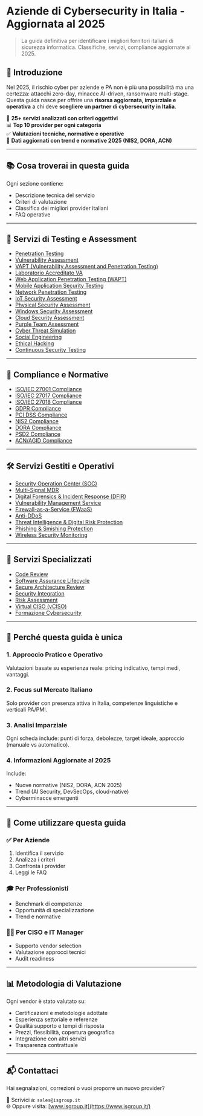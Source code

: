 # Aziende di Cybersecurity in Italia - Aggiornata al 2025

> La guida definitiva per identificare i migliori fornitori italiani di sicurezza informatica. Classifiche, servizi, compliance aggiornate al 2025.

## 🚀 Introduzione

Nel 2025, il rischio cyber per aziende e PA non è più una possibilità ma una certezza: attacchi zero-day, minacce AI-driven, ransomware multi-stage. Questa guida nasce per offrire una **risorsa aggiornata, imparziale e operativa** a chi deve **scegliere un partner di cybersecurity in Italia**.

📌 **25+ servizi analizzati con criteri oggettivi**  
📊 **Top 10 provider per ogni categoria**  
✅ **Valutazioni tecniche, normative e operative**  
📅 **Dati aggiornati con trend e normative 2025 (NIS2, DORA, ACN)**

---

## 📚 Cosa troverai in questa guida

Ogni sezione contiene:
- Descrizione tecnica del servizio
- Criteri di valutazione
- Classifica dei migliori provider italiani
- FAQ operative

---

## 🔬 Servizi di Testing e Assessment

- [Penetration Testing](penetration-test.md)  
- [Vulnerability Assessment](vulnerability-assessment.md)  
- [VAPT (Vulnerability Assessment and Penetration Testing)](vapt.md)  
- [Laboratorio Accreditato VA](laboratorio-accreditato-va.md)  
- [Web Application Penetration Testing (WAPT)](wapt.md)  
- [Mobile Application Security Testing](mobile-application-security-testing.md)  
- [Network Penetration Testing](network-penetration-testing.md)  
- [IoT Security Assessment](iot-security-assessment.md)  
- [Physical Security Assessment](physical-security-assessment.md)  
- [Windows Security Assessment](windows-security-assessment.md)  
- [Cloud Security Assessment](cloud-security-assessment.md)  
- [Purple Team Assessment](purple-team-assessment.md)  
- [Cyber Threat Simulation](cyber-threat-simulation.md)  
- [Social Engineering](social-engineering.md)  
- [Ethical Hacking](ethical-hacking.md)  
- [Continuous Security Testing](continuous-security-testing.md)  

---

## 📑 Compliance e Normative

- [ISO/IEC 27001 Compliance](27001-compliance.md)  
- [ISO/IEC 27017 Compliance](27017-compliance.md)  
- [ISO/IEC 27018 Compliance](27018-compliance.md)  
- [GDPR Compliance](gpdr-compliance.md)  
- [PCI DSS Compliance](pci-dss-compliance.md)  
- [NIS2 Compliance](nis2-compliance.md)  
- [DORA Compliance](regolamento-digital-operational-resilience-act.md)  
- [PSD2 Compliance](psd2-compliance.md)  
- [ACN/AGID Compliance](normative-acn-agid.md)  

---

## 🛠️ Servizi Gestiti e Operativi

- [Security Operation Center (SOC)](security-operation-center.md)  
- [Multi-Signal MDR](multi-signal-mdr.md)  
- [Digital Forensics & Incident Response (DFIR)](digital-forensics-and-incident-response.md)  
- [Vulnerability Management Service](vulnerability-management-service.md)  
- [Firewall-as-a-Service (FWaaS)](firewall-as-a-service.md)  
- [Anti-DDoS](anti-ddos.md)  
- [Threat Intelligence & Digital Risk Protection](threat-intelligence-digital-risk-protection.md)  
- [Phishing & Smishing Protection](phishing-smishing.md)  
- [Wireless Security Monitoring](wireless-security-monitoring.md)  

---

## 🧠 Servizi Specializzati

- [Code Review](code-review.md)  
- [Software Assurance Lifecycle](software-assurance-lifecycle.md)  
- [Secure Architecture Review](secure-architecture-review.md)  
- [Security Integration](security-integration.md)  
- [Risk Assessment](risk-assessment.md)  
- [Virtual CISO (vCISO)](virtual-ciso.md)  
- [Formazione Cybersecurity](formazione.md)  

---

## 🎯 Perché questa guida è unica

### 1. Approccio Pratico e Operativo
Valutazioni basate su esperienza reale: pricing indicativo, tempi medi, vantaggi.

### 2. Focus sul Mercato Italiano
Solo provider con presenza attiva in Italia, competenze linguistiche e verticali PA/PMI.

### 3. Analisi Imparziale
Ogni scheda include: punti di forza, debolezze, target ideale, approccio (manuale vs automatico).

### 4. Informazioni Aggiornate al 2025
Include:
- Nuove normative (NIS2, DORA, ACN 2025)
- Trend (AI Security, DevSecOps, cloud-native)
- Cyberminacce emergenti

---

## 🧩 Come utilizzare questa guida

### ✅ Per Aziende
1. Identifica il servizio  
2. Analizza i criteri  
3. Confronta i provider  
4. Leggi le FAQ

### 🎓 Per Professionisti
- Benchmark di competenze  
- Opportunità di specializzazione  
- Trend e normative

### 🧑‍💼 Per CISO e IT Manager
- Supporto vendor selection  
- Valutazione approcci tecnici  
- Audit readiness

---

## 📊 Metodologia di Valutazione

Ogni vendor è stato valutato su:
- Certificazioni e metodologie adottate
- Esperienza settoriale e referenze
- Qualità supporto e tempi di risposta
- Prezzi, flessibilità, copertura geografica
- Integrazione con altri servizi
- Trasparenza contrattuale

---

## 📬 Contattaci

Hai segnalazioni, correzioni o vuoi proporre un nuovo provider?

📧 Scrivici a: `sales@isgroup.it`  
🌐 Oppure visita: [www.isgroup.it](https://www.isgroup.it/)
